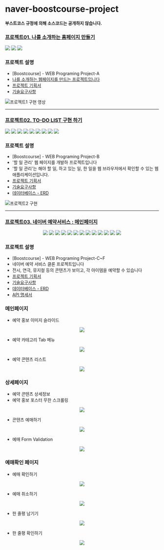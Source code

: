 # naver-boostcourse-project
**부스트코스 규정에 의해 소스코드는 공개하지 않습니다.**

### [프로젝트01. 나를 소개하는 홈페이지 만들기](https://www.edwith.org/boostcourse-web/project/4/content/3#summary)
<p align="left">
<!-- tag -->
  <img src='https://img.shields.io/static/v1?label=HTML5&message=.&color=success'/>
  <img src='https://img.shields.io/static/v1?label=CSS3&message=.&color=blue'/>
  <img src='https://img.shields.io/static/v1?label=Servlet&message=3.1&color=lightgrey'/>
</p>

### 프로젝트 설명
- [Boostcourse] - WEB Programing Project-A
- [나를 소개하는 웹페이지를 만드는 프로젝트입니다](https://github.com/Ljuhun/naver-boostcourse-project/wiki/project01)
- [프로젝트 기획서](https://docs.google.com/presentation/d/1Q0qZO7mEh5VFcm2riFsP0XViNaKUP7Bj5NCjiia3hyo/edit#slide=id.g7b8037d172_0_0)
- [기술요구사항](https://github.com/Ljuhun/naver-boostcourse-project/wiki/project01)

![프로젝트1 구현 영상](https://github.com/Ljuhun/naver-boostcourse-project/assets/89209356/871e7114-8c4a-41ba-96a0-1ce1c7891c86)

-----

### [프로젝트02. TO-DO LIST 구현 하기](https://www.edwith.org/boostcourse-web/project/7/content/6#summary)
<p align="left">
<!-- tag -->
  <img src='https://img.shields.io/static/v1?label=HTML5&message=.&color=success'/>
  <img src='https://img.shields.io/static/v1?label=CSS3&message=.&color=blue'/>
  <img src='https://img.shields.io/static/v1?label=Javascript&message=ES6&color=important'/>
  <img src='https://img.shields.io/static/v1?label=SpringFramework&message=5.2.5&color=blue'/>
  <img src='https://img.shields.io/static/v1?label=Maven&message=.&color=blue'/>
  <img src='https://img.shields.io/static/v1?label=Tomcat&message=8.5&color=important'/>
  <img src='https://img.shields.io/static/v1?label=SpringJDBC&message=5.2.5&color=important'/>
  <img src='https://img.shields.io/static/v1?label=MySQL&message=8.0&color=lightgrey'/>
  <img src='https://img.shields.io/static/v1?label=Servlet&message=3.1&color=lightgrey'/>
</p>

### 프로젝트 설명
- [Boostcourse] - WEB Programing Project-B
- '할 일 관리' 웹 페이지를 개발하 프로젝트입니다
- '할 일 관리'는 해야 할 일, 하고 있는 일, 한 일을 웹 브라우저에서 확인할 수 있는 웹 애플리케이션입니다.
- [프로젝트 기획서](https://docs.google.com/presentation/d/163ZmA14C4OGB85QnlXMOo9vO9KFN3YzXYbTYPW7wngs/edit#slide=id.p4)
- [기술요구사항](https://github.com/Ljuhun/naver-boostcourse-project/wiki/project02)
- [데이터베이스 - ERD](https://docs.google.com/document/d/1pBowlJCG-6yUOoEBRmLKVbIHh2k25qIWUhS4bv7SMSk/edit)

![프로젝트2 구현](https://github.com/Ljuhun/naver-boostcourse-project/assets/89209356/46fdfccc-3803-41fe-9008-9895b64a2a0a)

-----

### [프로젝트03. 네이버 예약서비스 : 메인페이지](https://www.edwith.org/boostcourse-web/project/8/content/7)
<p align="middle">
<!-- tag -->
  <img src='https://img.shields.io/static/v1?label=HTML5&message=.&color=success'/>
  <img src='https://img.shields.io/static/v1?label=CSS3&message=.&color=blue'/>
  <img src='https://img.shields.io/static/v1?label=Javascript&message=ES6&color=important'/>
  <img src='https://img.shields.io/static/v1?label=Java&message=1.8&color=yellow'/>
  <img src='https://img.shields.io/static/v1?label=Servlet&message=3.1&color=lightgrey'/>
  <img src='https://img.shields.io/static/v1?label=SpringFramework&message=5.2.5&color=blue'/>
  <img src='https://img.shields.io/static/v1?label=SpringMVC&message=5.2.5&color=blue'/>
  <img src='https://img.shields.io/static/v1?label=Maven&message=.&color=blue'/>
  <img src='https://img.shields.io/static/v1?label=Tomcat&message=8.5&color=important'/>
  <img src='https://img.shields.io/static/v1?label=SpringJDBC&message=5.2.5&color=important'/>
  <img src='https://img.shields.io/static/v1?label=MySQL&message=8.0&color=lightgrey'/>
  <img src='https://img.shields.io/static/v1?label=Handlebar&message=.&color=success'/>
  <img src='https://img.shields.io/static/v1?label=JQuery&message=.&color=important'/>
</p>

### 프로젝트 설명
- [Boostcourse] - WEB Programing Project-C~F
- 네이버 예약 서비스 클론 프로젝트입니다
- 전시, 연극, 뮤지컬 등의 콘텐츠가 보이고, 각 아이템을 예약할 수 있습니다
- [프로젝트 기획서](https://github.com/Ljuhun/naver-boostcourse-project/wiki/project03)
- [기술요구사항](https://github.com/Ljuhun/naver-boostcourse-project/wiki/project03)
- [데이터베이스 - ERD](https://docs.google.com/document/d/1S7_WCuwLT7JvGI1mJstQo-nofLrsgMq_tVO_VswMOrI/edit)
- [API 명세서](http://49.236.147.192:9090/swagger-ui.html)

### 메인페이지
  - 예약 홍보 이미지 슬라이드
<p align="center"><img src="https://user-images.githubusercontent.com/32856129/99910445-666d0400-2d31-11eb-8a96-3d0332356048.gif"></p>

  - 예약 카테고리 Tab 메뉴
<p align="center"><img src="https://user-images.githubusercontent.com/32856129/99910548-fca12a00-2d31-11eb-8cc8-5e98ff35e0f6.gif"></p>

  - 예약 콘텐츠 리스트
<p align="center"><img src="https://user-images.githubusercontent.com/32856129/99910623-71746400-2d32-11eb-81e4-db7adef7e87a.gif"></p>

### 상세페이지
  - 예약 콘텐츠 상세정보
  - 예약 홍보 포스터 무한 스크롤링
<p align="center"><img src="https://user-images.githubusercontent.com/32856129/99910831-9a492900-2d33-11eb-99bf-b76b6904cd2a.gif"></p>

  - 콘텐츠 예매하기
<p align="center"><img src="https://user-images.githubusercontent.com/32856129/99911096-7f77b400-2d35-11eb-855a-0928d6a25d1a.gif"></p>

  - 예매 Form Validation
<p align="center"><img src="https://user-images.githubusercontent.com/32856129/99911209-1a708e00-2d36-11eb-8452-c68b58a5d39f.gif"></p>  

### 예매확인 페이지
  - 예매 확인하기
<p align="center"><img src="https://user-images.githubusercontent.com/32856129/99911421-ac2ccb00-2d37-11eb-91d3-ce8ff5f6f10c.gif"></p> 

  - 예매 취소하기
<p align="center"><img src="https://user-images.githubusercontent.com/32856129/99911475-09288100-2d38-11eb-8212-3eb393b617e9.gif"></p>   
   
  - 한 줄평 남기기
<p align="center"><img src="https://user-images.githubusercontent.com/32856129/99911538-894ee680-2d38-11eb-91ba-c15bdb5c9bce.gif"></p>   

  - 한 줄평 확인하기
<p align="center"><img src="https://user-images.githubusercontent.com/32856129/99911584-d0d57280-2d38-11eb-85e0-e3e51e8e0318.gif"></p>

